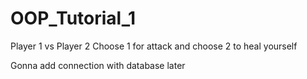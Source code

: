 # OOP_Tutorial_1
Player 1 vs Player 2
Choose 1 for attack and choose 2 to heal yourself

Gonna add connection with database later
